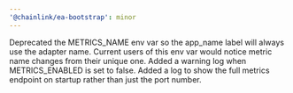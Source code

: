 ```yaml
---
'@chainlink/ea-bootstrap': minor
---
```


Deprecated the METRICS_NAME env var so the app_name label will always use the adapter name. Current users of this env var would notice metric name changes from their unique one.
Added a warning log when METRICS_ENABLED is set to false.
Added a log to show the full metrics endpoint on startup rather than just the port number.
